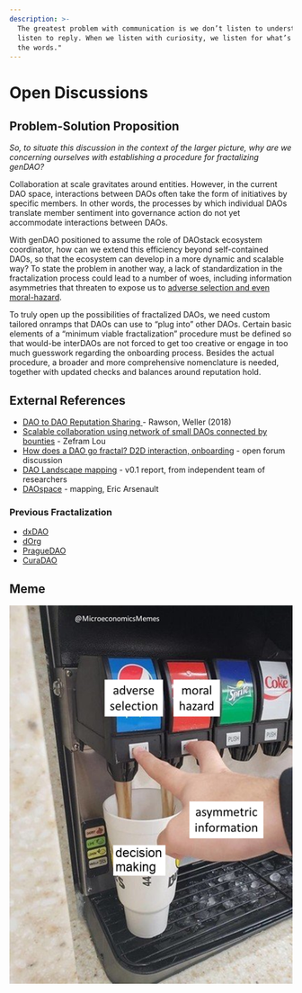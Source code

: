 ```yaml
---
description: >-
  The greatest problem with communication is we don’t listen to understand. We
  listen to reply. When we listen with curiosity, we listen for what’s behind
  the words."
---
```


# Open Discussions

## Problem-Solution Proposition

_So, to situate this discussion in the context of the larger picture, why are we concerning ourselves with establishing a procedure for fractalizing genDAO?_

Collaboration at scale gravitates around entities.  However, in the current DAO space, interactions between DAOs often take the form of initiatives by specific members.  In other words, the processes by which individual DAOs translate member sentiment into governance action do not yet accommodate interactions between DAOs.  

With genDAO positioned to assume the role of DAOstack ecosystem coordinator, how can we extend this efficiency beyond self-contained DAOs, so that the ecosystem can develop in a more dynamic and scalable way?  To state the problem in another way, a lack of standardization in the fractalization process could lead to a number of woes, including information asymmetries that threaten to expose us to [adverse selection and even moral-hazard](https://www.investopedia.com/ask/answers/042415/what-difference-between-moral-hazard-and-adverse-selection.asp).  

To truly open up the possibilities of fractalized DAOs, we need custom tailored onramps that DAOs can use to “plug into” other DAOs.  Certain basic elements of a “minimum viable fractalization” procedure must be defined so that would-be interDAOs are not forced to get too creative or engage in too much guesswork regarding the onboarding process. Besides the actual procedure, a broader and more comprehensive nomenclature is needed, together with updated checks and balances around reputation hold.

## External References

* [DAO to DAO Reputation Sharing ](https://daotalk.org/t/dao-to-dao-reputation-sharing-models/342)- Rawson, Weller \(2018\)
* [Scalable collaboration using network of small DAOs connected by bounties](https://daotalk.org/t/scalable-collaboration-using-network-of-small-daos-connected-by-bounties/497) - Zefram Lou
* [How does a DAO go fractal? D2D interaction, onboarding](https://daotalk.org/t/how-does-a-dao-go-fractal-d2d-interaction-onboarding/571) - open forum discussion
* [DAO Landscape mapping](%20https://daolandscape.today/) - v0.1 report, from independent team of researchers
* [DAOspace](https://www.daospace.org) - mapping, Eric Arsenault

### Previous Fractalization

* [dxDAO](https://alchemy.daostack.io/dao/0x294f999356ed03347c7a23bcbcf8d33fa41dc830/proposal/0x91e5698c4135010c2d5fc9f99fcff88450fcc45596f8baff3666fa7cd855a00f)
* [dOrg](https://alchemy.daostack.io/dao/0x294f999356ed03347c7a23bcbcf8d33fa41dc830/proposal/0xf6f19ba36227d6b83c68709d11d74f7f46709edd192865eb2f219f6ea245f944)
* [PragueDAO](https://alchemy.daostack.io/dao/0x294f999356ed03347c7a23bcbcf8d33fa41dc830/proposal/0xaebc8d96eb20025fe429bdcea60edaac8febe1d6503a3f4e2cada2cb2afbaf33)
* [CuraDAO](https://alchemy.daostack.io/dao/0x294f999356ed03347c7a23bcbcf8d33fa41dc830/proposal/0xab0abf6fe23e9a2586a8352eae997fd590b601b1d53a4b1e23c2084953ac8f06)

## Meme

![](.gitbook/assets/asymmetric-information.png)




